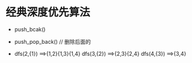 # 经典深度优先算法
*   push_bcak()
*   push_pop_back() // 删除后面的

    
*   dfs(2,{1}) ==>{1,2}{1,3}{1,4}
    dfs(3,{2}) ==>{2,3}{2,4}
    dfs(4,{3}) ==>{3,4}
